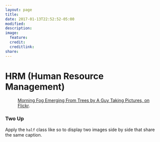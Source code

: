 ```yaml
---
layout: page
title: 
date: 2017-01-13T22:52:52-05:00
modified:
description:
image:
  feature:
  credit:
  creditlink:
share:
---
```


# HRM (Human Resource Management)
<figure>
	<a href="/images/hrm/login.png"><img src="/images/hrm/login.png" alt=""></a>
	<figcaption><a href="/images/hrm/login.png" title="Morning Fog Emerging From Trees by A Guy Taking Pictures, on Flickr">Morning Fog Emerging From Trees by A Guy Taking Pictures, on Flickr</a>.</figcaption>
</figure>

### Two Up

Apply the `half` class like so to display two images side by side that share the same caption.


<figure class="half">
	<img src="/images/hrm/1.png" alt="">
	<img src="/images/hrm/2.png" alt="">
	<img src="/images/hrm/3.png" alt="">
	<img src="/images/hrm/4.png" alt="">
</figure>

<figure class="half">
	<img src="/images/hrm/5.png" alt="">
	<img src="/images/hrm/6.png" alt="">
	<img src="/images/hrm/7.png" alt="">
	<img src="/images/hrm/8.png" alt="">
</figure>

<figure class="half">
	<img src="/images/hrm/9.png" alt="">
	<img src="/images/hrm/10.png" alt="">
	<img src="/images/hrm/11.png" alt="">
	<img src="/images/hrm/12.png" alt="">
</figure>

<figure class="half">
	<img src="/images/hrm/13.png" alt="">
	<img src="/images/hrm/14.png" alt="">
	<img src="/images/hrm/15.png" alt="">
	<img src="/images/hrm/16.png" alt="">
</figure>

